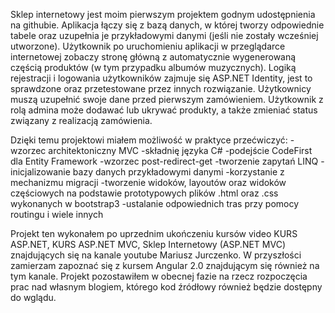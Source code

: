 Sklep internetowy jest moim pierwszym projektem godnym udostępnienia na githubie.
Aplikacja łączy się z bazą danych, w której tworzy odpowiednie tabele oraz uzupełnia je przykładowymi danymi (jeśli nie zostały wcześniej utworzone). Użytkownik po uruchomieniu aplikacji w przeglądarce internetowej zobaczy stronę główną z automatycznie wygenerowaną częścią produktów (w tym przypadku albumów muzycznych). Logiką rejestracji i logowania użytkowników zajmuje się ASP.NET Identity, jest to sprawdzone oraz przetestowane przez innych rozwiązanie. Użytkownicy muszą uzupełnić swoje dane przed pierwszym zamówieniem. Użytkownik z rolą admina może dodawać lub ukrywać produkty, a także zmieniać status związany z realizacją zamówienia.

Dzięki temu projektowi miałem możliwość w praktyce przećwiczyć:
-wzorzec architektoniczny MVC
-składnię języka C#
-podejście CodeFirst dla Entity Framework
-wzorzec post-redirect-get
-tworzenie zapytań LINQ
-inicjalizowanie bazy danych przykładowymi danymi
-korzystanie z mechanizmu migracji
-tworzenie widoków, layoutów oraz widoków częściowych na podstawie prototypowych plików .html oraz .css wykonanych w bootstrap3
-ustalanie odpowiednich tras przy pomocy routingu i wiele innych

Projekt ten wykonałem po uprzednim ukończeniu kursów video KURS ASP.NET, KURS ASP.NET MVC, Sklep Internetowy (ASP.NET MVC) znajdujących się na kanale youtube Mariusz Jurczenko. W przyszłości zamierzam zapoznać się z kursem Angular 2.0 znajdującym się również na tym kanale. Projekt pozostawiłem w obecnej fazie na rzecz rozpoczęcia prac nad własnym blogiem, którego kod źródłowy również będzie dostępny do wglądu.
